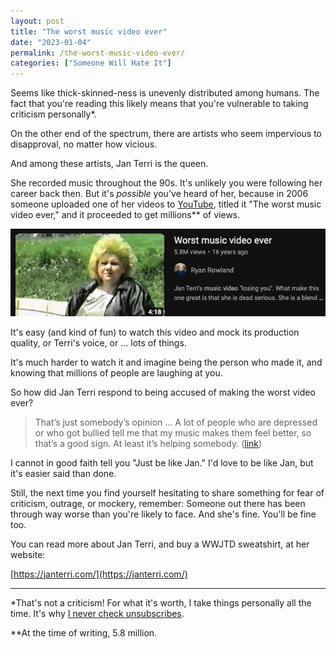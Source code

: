 ```yaml
---
layout: post
title: "The worst music video ever"
date: "2023-01-04"
permalink: /the-worst-music-video-ever/
categories: ["Someone Will Hate It"]
---
```


Seems like thick-skinned-ness is unevenly distributed among humans. The fact that you're reading this likely means that you're vulnerable to taking criticism personally*.

On the other end of the spectrum, there are artists who seem impervious to disapproval, no matter how vicious.

And among these artists, Jan Terri is the queen.

She recorded music throughout the 90s. It's unlikely you were following her career back then. But it's _possible_ you've heard of her, because in 2006 someone uploaded one of her videos to [YouTube](https://www.youtube.com/watch?v=OE2l6CPna4M), titled it "The worst music video ever," and it proceeded to get millions** of views. 

[![screenshot of jan terri video](/images/jan-terri-video.png)](https://www.youtube.com/watch?v=OE2l6CPna4M)

It's easy (and kind of fun) to watch this video and mock its production quality, or Terri's voice, or ... lots of things.

It's much harder to watch it and imagine being the person who made it, and knowing that millions of people are laughing at you.

So how did Jan Terri respond to being accused of making the worst video ever?

> That’s just somebody’s opinion ... A lot of people who are depressed or who got bullied tell me that my music makes them feel better, so that’s a good sign. At least it’s helping somebody. ([link](https://www.laweekly.com/losing-you-internet-sensation-jan-terri-is-laying-low-in-lake-elsinore/))

I cannot in good faith tell you "Just be like Jan." I'd love to be like Jan, but it's easier said than done.

Still, the next time you find yourself hesitating to share something for fear of criticism, outrage, or mockery, remember: Someone out there has been through way worse than you're likely to face. And she's fine. You'll be fine too.

You can read more about Jan Terri, and buy a WWJTD sweatshirt, at her website:

[https://janterri.com/](https://janterri.com/)

---

*That's not a criticism! For what it's worth, I take things personally all the time. It's why [I never check unsubscribes](/newsletter).

**At the time of writing, 5.8 million.

